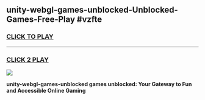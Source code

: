 
## unity-webgl-games-unblocked-Unblocked-Games-Free-Play #vzfte
<h3>
<a href="https://us.freeplayer.one?title=unity-webgl-games-unblocked&ref=9M">CLICK TO PLAY</a></h3>
<hr>

<h3>
<a href="https://us.freeplayer.one?title=unity-webgl-games-unblocked&ref=9M">CLICK 2 PLAY</a>
  
</h3>

<a href="https://us.freeplayer.one?title=unity-webgl-games-unblocked&ref=9M"><img src="https://clearcache.store/games.png"></a>


**unity-webgl-games-unblocked games unblocked: Your Gateway to Fun and Accessible Online Gaming**
